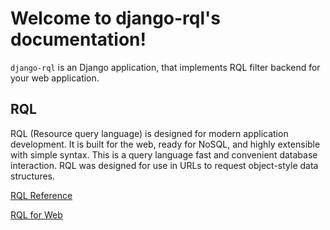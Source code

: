 Welcome to django-rql's documentation!
=======================================

`django-rql` is an Django application, that implements RQL
filter backend for your web application.

## RQL

RQL (Resource query language) is designed for modern application
development. It is built for the web, ready for NoSQL, and highly
extensible with simple syntax. This is a query language fast and
convenient database interaction. RQL was designed for use in URLs to
request object-style data structures.

[RQL Reference](https://connect.cloudblue.com/community/api/rql/)

[RQL for Web](https://www.sitepen.com/blog/resource-query-language-a-query-language-for-the-web-nosql/)

